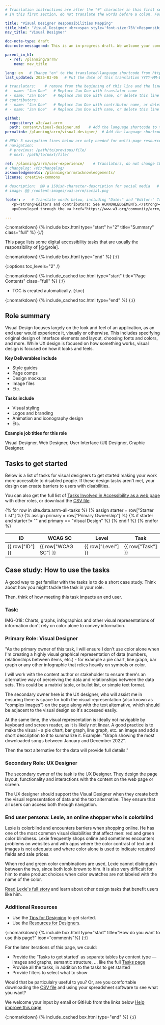 ```yaml
---
# Translation instructions are after the "#" character in this first section. They are comments that do not show up in the web page. You do not need to translate the instructions after #.
# In this first section, do not translate the words before a colon. For example, do not translate "title:". Do translate the text after "title:".

title: "Visual Designer Responsibilities Mapping"
title_html: "Visual Designer <br><span style='font-size:75%'>Responsibilities Mapping</span>"
nav_title: "Visual Designer"

doc-note-type: draft
doc-note-message-md: This is an in-progress draft. We welcome your comments via GitHub or email from the links below under [Help improve this page](#helpimprove). You are also welcome to join the [ARRM Community Group](https://www.w3.org/community/arrm/) to contribute.

parent_in_h1:
  - ref: /planning/arrm/
    name: nav_title

lang: en   # Change "en" to the translated-language shortcode from https://www.iana.org/assignments/language-subtag-registry/language-subtag-registry
last_updated: 2025-03-06   # Put the date of this translation YYYY-MM-DD (with month in the middle)

# translators:    # remove from the beginning of this line and the lines below: "# " (the hash sign and the space)
# - name: "Jan Doe"   # Replace Jan Doe with translator name
# - name: "Jan Doe"   # Replace Jan Doe with name, or delete this line if not multiple translators
# contributors:
# - name: "Jan Doe"   # Replace Jan Doe with contributor name, or delete this line if none
# - name: "Jan Doe"   # Replace Jan Doe with name, or delete this line if not multiple contributors

github:
  repository: w3c/wai-arrm
  path: content/visual-designer.md    # Add the language shortcode to the middle of the filename, for example: content/index.fr.md
permalink: /planning/arrm/visual-designer/  # Add the language shortcode to the end, with no slash at end, for example: /planning/arrm/fr

# NEW: 3 navigation lines below are only needed for multi-page resources where you have previous and next at the bottom. If so, un-comment them; otherwise delete these lines.
# navigation:
  # previous: /path/to/previous/file/
  # next: /path/to/next/file/

ref: /planning/arrm/user-experience/    # Translators, do not change this
# changelog: /@@/changelog/
acknowledgements: /planning/arrm/acknowledgements/
license: creative-commons

# description:  @@ a 150ish-character-description for social media   # translate the description
# image: @@ /content-images/wai-arrm/social.png

footer: >   # Translate words below, including "Date:" and "Editor:" Translate the Working Group name. Leave the Working Group acronym in English. Do *not* change the dates in the footer below.
   <p><strong>Editors and contributors: See ACKNOWLEDGEMENTS.</strong></p>
   <p>Developed through the <a href="https://www.w3.org/community/arrm/">Accessibility Roles and Responsibilities Mapping (ARRM) Community Group</a> at W3C. Initially developed with the Accessibility Education and Outreach Working Group (<a href="https://www.w3.org/WAI/about/groups/eowg/">EOWG</a>).</p>

---
```



{::nomarkdown}
{% include box.html type="start" h="2" title="Summary" class="full" %}
{:/}

This page lists some digital accessibility tasks that are usually the responsibility of [@@role].

{::nomarkdown}
{% include box.html type="end" %}
{:/}

{::options toc_levels="2" /}

{::nomarkdown}
{% include_cached toc.html type="start" title="Page Contents" class="full" %}
{:/}

-   TOC is created automatically.
{:toc}

{::nomarkdown}
{% include_cached toc.html type="end" %}
{:/}

## Role summary

Visual Design focuses largely on the look and feel of an application, as an end user would experience it, visually or otherwise. This includes specifying original design of interface elements and layout, choosing fonts and colors, and more. While UX design is focused on how something works, visual design is focused on how it looks and feels.

**Key Deliverables include**

*   Style guides
*   Page comps
*   Design mockups
*   Image files
*   Etc.

**Tasks include**

*   Visual styling
*   Logos and branding
*   Animation and iconography design
*   Etc.

**Example job titles for this role**

Visual Designer, Web Designer, User Interface (UI) Designer, Graphic Designer.

## Tasks to get started

Below is a list of tasks for visual designers to get started making your work more accessible to disabled people. If these design tasks aren't met, your design can create barriers to users with disabilities.

You can also get the full list of [Tasks Involved in Accessibility as a web page](/WAI/planning/arrm/tasks) with other roles, or download the [CSV file](https://raw.githubusercontent.com/w3c/wai-arrm/refs/heads/master/_data/arrm-full-checklist.csv).

<table>
  <thead>
    <tr>
      <!-- Only include specific columns in the header - exclude: Starter List -->
      <th>ID</th>
      <th>WCAG SC</th>
      <th>Level</th>
      <th>Task</th>
      <!-- <th>Main Role</th><th>Primary Ownership</th><th>Secondary Ownership</th><th>Contributor</th> -->
    </tr>
  </thead>
  <tbody>
    {% for row in site.data.arrm-all-tasks %}
      <!-- Only display rows where 'Starter List' is not null or empty -->
      {% assign starter = row["Starter List"] %}
      {% assign primary = row["Primary Ownership"] %}
      {% if starter and starter != "" and primary == "Visual Design" %}
        <tr>
          <td>{{ row["ID"] }}</td>
          <td>{{ row["WCAG SC"] }}</td>
          <td>{{ row["Level"] }}</td>
          <td>{{ row["Task"] }}</td>
          <!-- <td>{{ row["Main Role"] }}</td><td>{{ row["Primary Ownership"] }}</td><td>{{ row["Secondary Ownership"] }}</td><td>{{ row["Contributor"] }}</td> -->
        </tr>
      {% endif %}
    {% endfor %}
  </tbody>
</table>


## Case study: How to use the tasks
A good way to get familiar with the tasks is to do a short case study.  Think about how you might tackle the task in your role. 

Then, think of how meeting this task impacts an end user. 

### Task:

IMG-018: Charts, graphs, infographics and other visual representations of information don't rely on color alone to convey information.

### Primary Role: Visual Designer

"As the primary owner of this task, I will ensure I don't use color alone when I'm creating a highly visual graphical representation of data (numbers, relationships between items, etc.) - for example a pie chart, line graph, bar graph or any other infographic that relies heavily on symbols or color. 

I will work with the content author or stakeholder to ensure there's an alternative way of perceiving the data and relationships between the data sets. This could be a matrix/ table, or bullet list, or simple text format. 

The secondary owner here is the UX designer, who will assist me in ensuring there is space for both the visual representation (also known as "complex images") on the page along with the text alternative, which should be adjacent to the visual design so it's accessed easily.

At the same time, the visual representation is ideally not navigable by keyboard and screen reader, as it is likely not linear.  A good practice is to make the visual - a pie chart, bar graph, line graph, etc. an image and add a short description to it to summarize it.  Example: "Graph showing the most downloaded songs between January and December 2022". 

Then the text alternative for the data will provide full details."


### Secondary Role: UX Designer
The secondary owner of the task is the UX Designer. They design the page layout, functionality and interactions with the content on the web page or screen. 

The UX designer should support the Visual Designer when they create both the visual representation of data and the text alternative.   They ensure that all users can access both through navigation.

### End user persona: Lexie, an online shopper who is colorblind
Lexie is colorblind and encounters barriers when shopping online. He has one of the most common visual disabilities that affect men: red and green color blindness. Lexie frequently shops online and sometimes encounters problems on websites and with apps where the color contrast of text and images is not adequate and where color alone is used to indicate required fields and sale prices. 

When red and green color combinations are used, Lexie cannot distinguish between the two, since both look brown to him. It is also very difficult for him to make product choices when color swatches are not labeled with the name of the color.

[Read Lexie's full story](https://www.w3.org/WAI/people-use-web/user-stories/story-four/) and learn about other design tasks that benefit users like him.

### Additional Resources
* Use the [Tips for Designing](https://www.w3.org/WAI/tips/designing/) to get started.
* Use the [Resources for Designers](https://www.w3.org/WAI/roles/designers/).

{::nomarkdown}
{% include box.html type="start" title="How do you want to use this page?" icon="comments"%}
{:/}

For the later iterations of this page, we could:
- Provide the 'Tasks to get started' as separate tables by content type — images and graphs, semantic structure, ... like the full [Tasks page](/WAI/planning/arrm/tasks)
- Provide all the tasks, in addition to the tasks to get started
- Provide filters to select what to show

Would that be particulalry useful to you? Or, are you comfortable downloading the [CSV file](https://raw.githubusercontent.com/w3c/wai-arrm/refs/heads/master/_data/arrm-full-checklist.csv) and using your spreadsheet software to see what you want?

We welcome your input by email or GitHub from the links below [Help improve this page](#helpimprove)

{::nomarkdown}
{% include_cached box.html type="end" %}
{:/}
